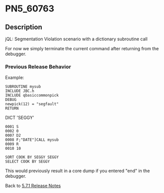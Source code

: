 # PN5_60763

<PageHeader />

## Description

jQL: Segmentation Violation scenario with a dictionary subroutine call

For now we simply terminate the current command after returning from the debugger.

### Previous Release Behavior

Example:

```
SUBROUTINE mysub
INCLUDE JBC.h
INCLUDE qbasiccommonpick
DEBUG
newpick(12) = "segfault"
RETURN
```

DICT 'SEGGY'

```
0001 S
0002 0
0007 D2
0008 F;"DATE"]CALL mysub
0009 R
0010 10
```

```
SORT COOK BY SEGGY SEGGY
SELECT COOK BY SEGGY
```

This would previously result in a core dump if you entered "end" in the debugger.

Back to [5.7.1 Release Notes](./../README.md)

  
<PageFooter />
